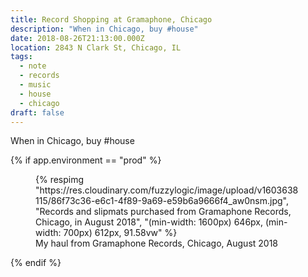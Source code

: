 ```yaml
---
title: Record Shopping at Gramaphone, Chicago
description: "When in Chicago, buy #house"
date: 2018-08-26T21:13:00.000Z
location: 2843 N Clark St, Chicago, IL
tags:
  - note
  - records
  - music
  - house
  - chicago
draft: false
---
```

When in Chicago, buy #house

{% if app.environment == "prod" %}

<figure>
  {% respimg "https://res.cloudinary.com/fuzzylogic/image/upload/v1603638115/86f73c36-e6c1-4f89-9a69-e59b6a9666f4_aw0nsm.jpg", "Records and slipmats purchased from Gramaphone Records, Chicago, in August 2018", "(min-width: 1600px) 646px, (min-width: 700px) 612px, 91.58vw" %}
  <figcaption>My haul from Gramaphone Records, Chicago, August 2018</figcaption>
</figure>
{% endif %}